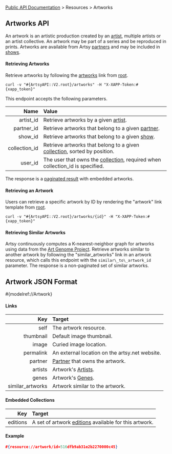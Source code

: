 [Public API Documentation](/v2) &gt; Resources &gt; Artworks

## Artworks API

An artwork is an artistic production created by an [artist](/v2/docs/artists), multiple artists or an artist collective. An artwork may be part of a series and be reproduced in prints. Artworks are available from Artsy [partners](/v2/docs/partners) and may be included in [shows](/v2/docs/shows).

#### Retrieving Artworks

Retrieve artworks by following the [artworks](#{ArtsyAPI::V2.root}/artworks) link from [root](#{ArtsyAPI::V2.root}).

```
curl -v "#{ArtsyAPI::V2.root}/artworks" -H "X-XAPP-Token:#{xapp_token}"
```

This endpoint accepts the following parameters.

Name              | Value                                                                                              |
-----------------:|:---------------------------------------------------------------------------------------------------|
artist\_id        | Retrieve artworks by a given [artist](/v2/docs/artists).                                              |
partner\_id       | Retrieve artworks that belong to a given [partner](/v2/docs/partners).                                |
show\_id          | Retrieve artworks that belong to a given [show](/v2/docs/shows).                                      |
collection\_id    | Retrieve artworks that belong to a given [collection](/v2/docs/collections), sorted by position.      |
user\_id          | The user that owns the [collection](/v2/docs/collections), required when collection\_id is specified. |

The response is a [paginated result](/v2/docs/pagination) with embedded artworks.

#### Retrieving an Artwork

Users can retrieve a specific artwork by ID by rendering the "artwork" link template from [root](#{ArtsyAPI::V2.root}).

```
curl -v "#{ArtsyAPI::V2.root}/artworks/{id}" -H "X-XAPP-Token:#{xapp_token}"
```

#### Retrieving Similar Artworks

Artsy continuously computes a K-nearest-neighbor graph for artworks using data from the [Art Genome Project](https://artsy.net/about/the-art-genome-project). Retrieve artworks similar to another artwork by following the "similar\_artworks" link in an artwork resource, which calls this endpoint with the `similar\_to\_artwork_id` parameter. The response is a non-paginated set of similar artworks.

## Artwork JSON Format

#{modelref://Artwork}

#### Links

Key                | Target                                           |
------------------:|:-------------------------------------------------|
self               | The artwork resource.                            |
thumbnail          | Default image thumbnail.                         |
image              | Curied image location.                           |
permalink          | An external location on the artsy.net website.   |
partner            | [Partner](/v2/docs/partners) that owns the artwork. |
artists            | Artwork's [Artists](/v2/docs/artists).              |
genes              | Artwork's [Genes](/v2/docs/genes).                  |
similar\_artworks  | Artwork similar to the artwork.                  |

#### Embedded Collections

Key           | Target                                                                          |
-------------:|:--------------------------------------------------------------------------------|
editions      | A set of artwork [editions](/v2/docs/editions) available for this artwork.         |

#### Example

``` json
#{resource://artwork/id=516dfb9ab31e2b2270000c45}
```
